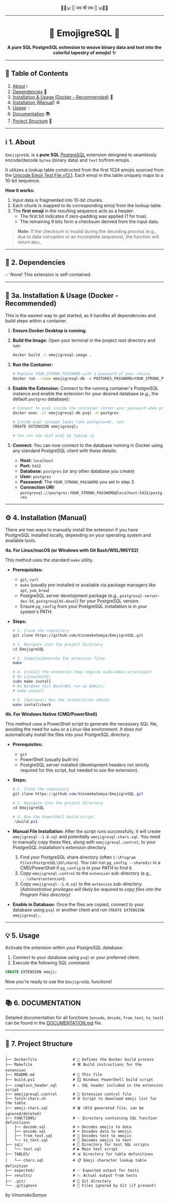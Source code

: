 <div align="center">
  🚩🧡🕉️ || जय श्री राम || 🕉️🧡🚩
</div>

---

<h1 align="center" id="top">🐘 EmojigreSQL 🐘</h1>

<p align="center">
  <strong>A pure SQL PostgreSQL extension to weave binary data and text into the colorful tapestry of emojis! ✨</strong>
</p>

---

## 📜 Table of Contents

1.  [About](#about) ℹ️
2.  [Dependencies](#dependencies) 🔗
3.  [Installation & Usage (Docker - Recommended)](#installation-docker) 🐳
4.  [Installation (Manual)](#installation-manual) ⚙️
5.  [Usage](#usage) 💡
6.  [Documentation](#documentation) 📚
7.  [Project Structure](#file-structure) 📁

---

<h2 id="about">ℹ️ 1. About</h2>

`EmojigreSQL` is a **pure SQL** [PostgreSQL](https://www.postgresql.org/) extension designed to seamlessly encode/decode `bytea` (binary data) and `text` to/from emojis.

It utilizes a lookup table constructed from the first 1024 emojis sourced from the [Unicode Emoji Test File v13.1](https://unicode.org/Public/emoji/13.1/emoji-test.txt). Each emoji in this table uniquely maps to a 10-bit sequence.

**How it works:**
1.  Input data is fragmented into 10-bit chunks.
2.  Each chunk is mapped to its corresponding emoji from the lookup table.
3.  The **first emoji** in the resulting sequence acts as a header:
    *   The first bit indicates if zero-padding was applied (1 for true).
    *   The remaining 9 bits form a checksum derived from the input data.

> **Note:** If the checksum is invalid during the decoding process (e.g., due to data corruption or an incomplete sequence), the function will return `NULL`.

---

<h2 id="dependencies">🔗 2. Dependencies</h2>

✅ None! This extension is self-contained.

---

<h2 id="installation-docker">🐳 3a. Installation & Usage (Docker - Recommended)</h2>

This is the easiest way to get started, as it handles all dependencies and build steps within a container.

1.  **Ensure Docker Desktop is running.**

2.  **Build the Image:**
    Open your terminal in the project root directory and run:
    ```bash
    docker build -t emojigresql-image .
    ```

3.  **Run the Container:**
    ```bash
    # Replace YOUR_STRONG_PASSWORD with a password of your choice
    docker run --name emojigresql-db -e POSTGRES_PASSWORD=YOUR_STRONG_PASSWORD -p 5432:5432 -d emojigresql-image
    ```

4.  **Enable the Extension:**
    Connect to the running container's PostgreSQL instance and enable the extension for your desired database (e.g., the default `postgres` database):
    ```bash
    # Connect to psql inside the container (enter your password when prompted)
    docker exec -it emojigresql-db psql -U postgres

    # Inside psql (prompt looks like postgres=#), run:
    CREATE EXTENSION emojigresql;

    # You can now exit psql by typing \q
    ```

5.  **Connect:**
    You can now connect to the database running in Docker using any standard PostgreSQL client with these details:
    *   **Host:** `localhost`
    *   **Port:** `5432`
    *   **Database:** `postgres` (or any other database you create)
    *   **User:** `postgres`
    *   **Password:** The `YOUR_STRONG_PASSWORD` you set in step 3.
    *   **Connection URI:** `postgresql://postgres:YOUR_STRONG_PASSWORD@localhost:5432/postgres`

---

<h2 id="installation-manual">⚙️ 4. Installation (Manual)</h2>

There are two ways to manually install the extension if you have PostgreSQL installed locally, depending on your operating system and available tools.

**4a. For Linux/macOS (or Windows with Git Bash/WSL/MSYS2)**

This method uses the standard `make` utility.

*   **Prerequisites:**
    *   `git`, `curl`
    *   `make` (usually pre-installed or available via package managers like `apt`, `yum`, `brew`)
    *   PostgreSQL server development package (e.g., `postgresql-server-dev-XX`, `postgresqlXX-devel`) for your PostgreSQL version.
    *   Ensure `pg_config` from your PostgreSQL installation is in your system's PATH.

*   **Steps:**
    ```bash
    # 1. Clone the repository
    git clone https://github.com/VinsmokeSomya/EmojigreSQL.git

    # 2. Navigate into the project directory
    cd EmojigreSQL

    # 3. Compile/Generate the extension files
    make

    # 4. Install the extension (may require sudo/admin privileges)
    # On Linux/macOS:
    sudo make install
    # On Windows (Git Bash/WSL run as Admin):
    # make install

    # 5. (Optional) Run the installation checks
    make installcheck
    ```

**4b. For Windows Native (CMD/PowerShell)**

This method uses a PowerShell script to generate the necessary SQL file, avoiding the need for `make` or a Linux-like environment. It does *not* automatically install the files into your PostgreSQL directory.

*   **Prerequisites:**
    *   `git`
    *   PowerShell (usually built-in)
    *   PostgreSQL server installed (development headers not strictly required for this script, but needed to *use* the extension).

*   **Steps:**
    ```powershell
    # 1. Clone the repository
    git clone https://github.com/VinsmokeSomya/EmojigreSQL.git

    # 2. Navigate into the project directory
    cd EmojigreSQL

    # 3. Run the PowerShell build script
    .\build.ps1
    ```
*   **Manual File Installation:** After the script runs successfully, it will create `emojigresql--1.0.sql` and potentially `emojigresql-chars.sql`.
    You need to manually copy these files, along with `emojigresql.control`, to your PostgreSQL installation's extension directory.
    1.  Find your PostgreSQL share directory (often `C:\Program Files\PostgreSQL\XX\share`). You can run `pg_config --sharedir` in a CMD/PowerShell if `pg_config` is in your PATH to find it.
    2.  Copy `emojigresql.control` to the `extension` sub-directory (e.g., `...\share\extension`).
    3.  Copy `emojigresql--1.0.sql` to the `extension` sub-directory.
    *(Administrative privileges will likely be required to copy files into the Program Files directory)*

*   **Enable in Database:** Once the files are copied, connect to your database using `psql` or another client and run `CREATE EXTENSION emojigresql;`.

---

<h2 id="usage">💡 5. Usage</h2>

Activate the extension within your PostgreSQL database:

1.  Connect to your database using `psql` or your preferred client.
2.  Execute the following SQL command:

```sql
CREATE EXTENSION emoji;
```

Now you're ready to use the `EmojigreSQL` functions!

---

<h2 id="documentation">📚 6. DOCUMENTATION</h2>

Detailed documentation for all functions (`encode`, `decode`, `from_text`, `to_text`) can be found in the [DOCUMENTATION.md](./docs/DOCUMENTATION.md#4-api-reference-) file.

---

<h2 id="file-structure">📁 7. Project Structure</h2>

```
.
├── Dockerfile                # 🐳 Defines the Docker build process
├── Makefile                  # 🛠️ Build instructions for the extension
├── README.md                 # 📖 This file
├── build.ps1                 # 🪟 Windows PowerShell build script
├── complain_header.sql       # ⚠️ SQL header included in the extension script
├── emojigresql.control       # 🔩 Extension control file
├── fetch-chars.sh            # 🌐 Script to download emoji list for the table
├── emoji-chars.sql           # 🗑️ (Old generated file, can be ignored/deleted)
├── FUNCTIONS/                # ✨ Directory containing SQL function definitions
│   ├── decode.sql            # ➡️ Decodes emojis to data
│   ├── encode.sql            # ⬅️ Encodes data to emojis
│   ├── from_text.sql         # 📝 Encodes text to emojis
│   └── to_text.sql           # 📖 Decodes emojis to text
├── sql/                      # 🧪 Directory for test SQL scripts
│   └── test.sql              # ▶️ Main test script
├── TABLES/                   # 📊 Directory for table definitions
│   └── chars.sql             # 📋 Emoji character lookup table definition
├── expected/                 # ✅ Expected output for tests
├── results/                  # 📉 Actual output from tests
├── .git/                     # 📁 Git directory
└── .gitignore                # 🙈 Files ignored by Git (if present)
```

*by VinsmokeSomya*
